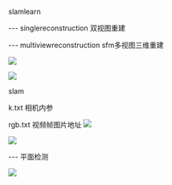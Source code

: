 slamlearn

--- singlereconstruction 双视图重建

--- multiviewreconstruction sfm多视图三维重建

![](https://github.com/LIJIANcoder97/slam_learn-slam----/tree/main/%E9%A1%B9%E7%9B%AE%E5%9B%BE%E7%89%87/sfm1.png)

![](https://github.com/LIJIANcoder97/slam_learn-slam----/tree/main/%E9%A1%B9%E7%9B%AE%E5%9B%BE%E7%89%87/sfm2.png)

slam

k.txt 相机内参

rgb.txt 视频帧图片地址
![](https://github.com/LIJIANcoder97/slam_learn-slam----/tree/main/%E9%A1%B9%E7%9B%AE%E5%9B%BE%E7%89%87/slam1.png)

![](https://github.com/LIJIANcoder97/slam_learn-slam----/tree/main/%E9%A1%B9%E7%9B%AE%E5%9B%BE%E7%89%87/slam2.png)

--- 平面检测

![](https://github.com/LIJIANcoder97/slam_learn-slam----/tree/main/%E9%A1%B9%E7%9B%AE%E5%9B%BE%E7%89%87/detect1.png)